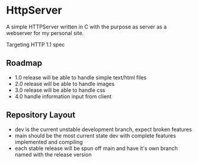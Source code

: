 # HttpServer

A simple HTTPServer written in C with the purpose as server as a webserver for my personal site.

Targeting HTTP 1.1 spec

## Roadmap
* 1.0 release will be able to handle simple text/html files
* 2.0 release will be able to handle images
* 3.0 release will be able to handle css
* 4.0 handle information input from client

## Repository Layout
* dev is the current unstable development branch, expect broken features
* main should be the most current state dev with complete features implemented and compiling
* each stable release will be spun off main and have it's own branch named with the release version
